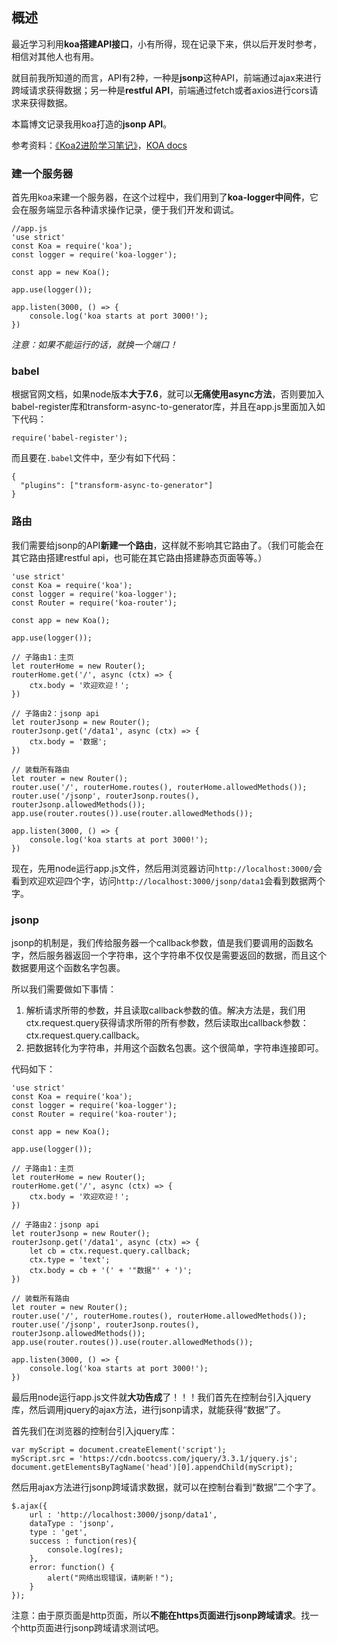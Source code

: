 ## 概述

最近学习利用**koa搭建API接口**，小有所得，现在记录下来，供以后开发时参考，相信对其他人也有用。

就目前我所知道的而言，API有2种，一种是**jsonp**这种API，前端通过ajax来进行跨域请求获得数据；另一种是**restful API**，前端通过fetch或者axios进行cors请求来获得数据。

本篇博文记录我用koa打造的**jsonp API**。

参考资料：[《Koa2进阶学习笔记》](https://chenshenhai.github.io/koa2-note/)，[KOA docs](https://koa.bootcss.com/)

### 建一个服务器

首先用koa来建一个服务器，在这个过程中，我们用到了**koa-logger中间件**，它会在服务端显示各种请求操作记录，便于我们开发和调试。

```
//app.js
'use strict'
const Koa = require('koa');
const logger = require('koa-logger');

const app = new Koa();

app.use(logger());

app.listen(3000, () => {
    console.log('koa starts at port 3000!');
})
```

*注意：如果不能运行的话，就换一个端口！*

### babel

根据官网文档，如果node版本**大于7.6**，就可以**无痛使用async方法**，否则要加入babel-register库和transform-async-to-generator库，并且在app.js里面加入如下代码：

```
require('babel-register');
```

而且要在```.babel```文件中，至少有如下代码：

```
{
  "plugins": ["transform-async-to-generator"]
}
```

### 路由

我们需要给jsonp的API**新建一个路由**，这样就不影响其它路由了。（我们可能会在其它路由搭建restful api，也可能在其它路由搭建静态页面等等。）

```
'use strict'
const Koa = require('koa');
const logger = require('koa-logger');
const Router = require('koa-router');

const app = new Koa();

app.use(logger());

// 子路由1：主页
let routerHome = new Router();
routerHome.get('/', async (ctx) => {
    ctx.body = '欢迎欢迎！';
})

// 子路由2：jsonp api
let routerJsonp = new Router();
routerJsonp.get('/data1', async (ctx) => {
    ctx.body = '数据';
})

// 装载所有路由
let router = new Router();
router.use('/', routerHome.routes(), routerHome.allowedMethods());
router.use('/jsonp', routerJsonp.routes(), routerJsonp.allowedMethods());
app.use(router.routes()).use(router.allowedMethods());

app.listen(3000, () => {
    console.log('koa starts at port 3000!');
})
```

现在，先用node运行app.js文件，然后用浏览器访问```http://localhost:3000/```会看到欢迎欢迎四个字，访问```http://localhost:3000/jsonp/data1```会看到数据两个字。

### jsonp

jsonp的机制是，我们传给服务器一个callback参数，值是我们要调用的函数名字，然后服务器返回一个字符串，这个字符串不仅仅是需要返回的数据，而且这个数据要用这个函数名字包裹。

所以我们需要做如下事情：
1. 解析请求所带的参数，并且读取callback参数的值。解决方法是，我们用ctx.request.query获得请求所带的所有参数，然后读取出callback参数：ctx.request.query.callback。
2. 把数据转化为字符串，并用这个函数名包裹。这个很简单，字符串连接即可。

代码如下：

```
'use strict'
const Koa = require('koa');
const logger = require('koa-logger');
const Router = require('koa-router');

const app = new Koa();

app.use(logger());

// 子路由1：主页
let routerHome = new Router();
routerHome.get('/', async (ctx) => {
    ctx.body = '欢迎欢迎！';
})

// 子路由2：jsonp api
let routerJsonp = new Router();
routerJsonp.get('/data1', async (ctx) => {
    let cb = ctx.request.query.callback;
    ctx.type = 'text';
    ctx.body = cb + '(' + '"数据"' + ')';
})

// 装载所有路由
let router = new Router();
router.use('/', routerHome.routes(), routerHome.allowedMethods());
router.use('/jsonp', routerJsonp.routes(), routerJsonp.allowedMethods());
app.use(router.routes()).use(router.allowedMethods());

app.listen(3000, () => {
    console.log('koa starts at port 3000!');
})
```

最后用node运行app.js文件就**大功告成**了！！！我们首先在控制台引入jquery库，然后调用jquery的ajax方法，进行jsonp请求，就能获得“数据”了。

首先我们在浏览器的控制台引入jquery库：

```
var myScript = document.createElement('script');
myScript.src = 'https://cdn.bootcss.com/jquery/3.3.1/jquery.js';
document.getElementsByTagName('head')[0].appendChild(myScript);
```

然后用ajax方法进行jsonp跨域请求数据，就可以在控制台看到“数据”二个字了。

```
$.ajax({
    url : 'http://localhost:3000/jsonp/data1',
    dataType : 'jsonp',
    type : 'get',
    success : function(res){
        console.log(res);
    },
    error: function() {
        alert("网络出现错误，请刷新！");
    }
});
```

注意：由于原页面是http页面，所以**不能在https页面进行jsonp跨域请求**。找一个http页面进行jsonp跨域请求测试吧。

